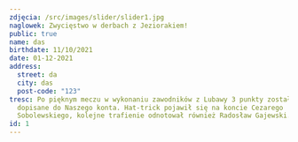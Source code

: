 ```yaml
---
zdjęcia: /src/images/slider/slider1.jpg
naglowek: Zwycięstwo w derbach z Jeziorakiem!
public: true
name: das
birthdate: 11/10/2021
date: 01-12-2021
address:
  street: da
  city: das
  post-code: "123"
tresc: Po pięknym meczu w wykonaniu zawodników z Lubawy 3 punkty zostały
  dopisane do Naszego konta. Hat-trick pojawił się na koncie Cezarego
  Sobolewskiego, kolejne trafienie odnotował również Radosław Gajewski.
id: 1
---
```

